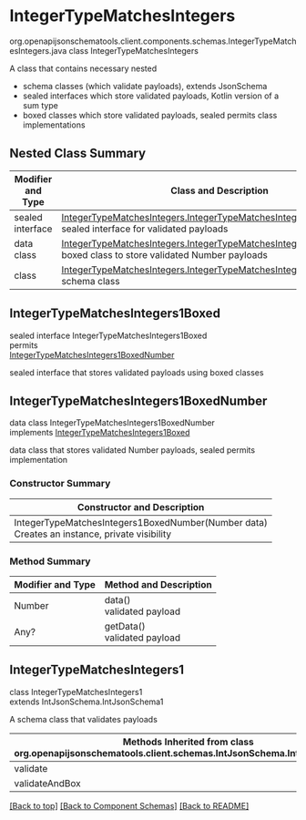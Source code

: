 # IntegerTypeMatchesIntegers
org.openapijsonschematools.client.components.schemas.IntegerTypeMatchesIntegers.java
class IntegerTypeMatchesIntegers<br>

A class that contains necessary nested
- schema classes (which validate payloads), extends JsonSchema
- sealed interfaces which store validated payloads, Kotlin version of a sum type
- boxed classes which store validated payloads, sealed permits class implementations

## Nested Class Summary
| Modifier and Type | Class and Description |
| ----------------- | ---------------------- |
| sealed interface | [IntegerTypeMatchesIntegers.IntegerTypeMatchesIntegers1Boxed](#integertypematchesintegers1boxed)<br> sealed interface for validated payloads |
| data class | [IntegerTypeMatchesIntegers.IntegerTypeMatchesIntegers1BoxedNumber](#integertypematchesintegers1boxednumber)<br> boxed class to store validated Number payloads |
| class | [IntegerTypeMatchesIntegers.IntegerTypeMatchesIntegers1](#integertypematchesintegers1)<br> schema class |

## IntegerTypeMatchesIntegers1Boxed
sealed interface IntegerTypeMatchesIntegers1Boxed<br>
permits<br>
[IntegerTypeMatchesIntegers1BoxedNumber](#integertypematchesintegers1boxednumber)

sealed interface that stores validated payloads using boxed classes

## IntegerTypeMatchesIntegers1BoxedNumber
data class IntegerTypeMatchesIntegers1BoxedNumber<br>
implements [IntegerTypeMatchesIntegers1Boxed](#integertypematchesintegers1boxed)

data class that stores validated Number payloads, sealed permits implementation

### Constructor Summary
| Constructor and Description |
| --------------------------- |
| IntegerTypeMatchesIntegers1BoxedNumber(Number data)<br>Creates an instance, private visibility |

### Method Summary
| Modifier and Type | Method and Description |
| ----------------- | ---------------------- |
| Number | data()<br>validated payload |
| Any? | getData()<br>validated payload |

## IntegerTypeMatchesIntegers1
class IntegerTypeMatchesIntegers1<br>
extends IntJsonSchema.IntJsonSchema1

A schema class that validates payloads

| Methods Inherited from class org.openapijsonschematools.client.schemas.IntJsonSchema.IntJsonSchema1 |
| ------------------------------------------------------------------ |
| validate                                                           |
| validateAndBox                                                     |

[[Back to top]](#top) [[Back to Component Schemas]](../../../README.md#Component-Schemas) [[Back to README]](../../../README.md)
